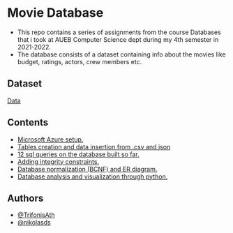 
# Movie Database

* This repo contains a series of assignments from the course Databases that i took at AUEB Computer Science dept during my 4th semester in 2021-2022.
* The database consists of a dataset containing info about the movies like budget, ratings, actors, crew members etc.

## Dataset
[Data](https://www.kaggle.com/datasets/grouplens/movielens-20m-dataset)

## Contents

* [Microsoft Azure setup.](https://github.com/TrifonisAth/University_Projects/tree/main/Databases/assignment1)
* [Tables creation and data insertion from .csv and json](https://github.com/TrifonisAth/University_Projects/tree/main/Databases/assignment2)
* [12 sql queries on the database built so far.](https://github.com/TrifonisAth/University_Projects/tree/main/Databases/assignment3)
* [Adding integrity constraints.](https://github.com/TrifonisAth/University_Projects/tree/main/Databases/assignment4)
* [Database normalization (BCNF) and ER diagram.](https://github.com/TrifonisAth/University_Projects/tree/main/Databases/assignment5)
* [Database analysis and visualization through python.](https://github.com/TrifonisAth/University_Projects/tree/main/Databases/project)
## Authors

- [@TrifonisAth](https://www.github.com/TrifonisAth)
- [@nikolasds](https://www.github.com/nikolasds)

